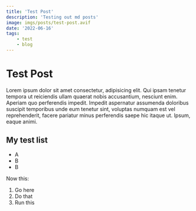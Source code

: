 ```yaml
---
title: 'Test Post'
description: 'Testing out md posts'
image: imgs/posts/test-post.avif
date: '2022-06-16'
tags:
    - test
    - blog
---
```


# Test Post

Lorem ipsum dolor sit amet consectetur, adipisicing elit. Qui ipsam tenetur tempora ut reiciendis ullam quaerat nobis accusantium, nesciunt enim. Aperiam quo perferendis impedit. Impedit aspernatur assumenda doloribus suscipit temporibus unde eum tenetur sint, voluptas numquam est vel reprehenderit, facere pariatur minus perferendis saepe hic itaque ut. Ipsum, eaque animi.

## My test list

-   A
-   B
-   B

Now this:

1. Go here
2. Do that
3. Run this
